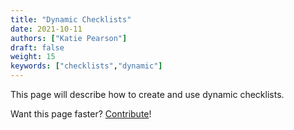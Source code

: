 ```yaml
---
title: "Dynamic Checklists"
date: 2021-10-11
authors: ["Katie Pearson"]
draft: false
weight: 15
keywords: ["checklists","dynamic"]
---
```


This page will describe how to create and use dynamic checklists.

Want this page faster? [Contribute](https://biokic.github.io/symbiota-docs/contribute/)!
